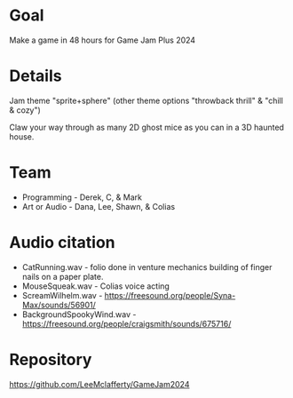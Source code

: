 # Goal

Make a game in 48 hours for Game Jam Plus 2024

# Details

Jam theme "sprite+sphere" (other theme options "throwback thrill" & "chill & cozy")

Claw your way through as many 2D ghost mice as you can in a 3D haunted house.

# Team

- Programming - Derek, C, & Mark
- Art or Audio - Dana, Lee, Shawn, & Colias

# Audio citation

- CatRunning.wav - folio done in venture mechanics building of finger nails on a paper plate.
- MouseSqueak.wav - Colias voice acting
- ScreamWilhelm.wav - https://freesound.org/people/Syna-Max/sounds/56901/
- BackgroundSpookyWind.wav - https://freesound.org/people/craigsmith/sounds/675716/

# Repository

https://github.com/LeeMclafferty/GameJam2024
